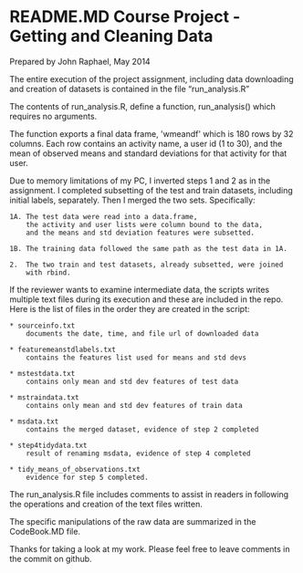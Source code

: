 
<h1>README.MD Course Project - Getting and Cleaning Data</h1>

<p>Prepared by John Raphael, May 2014</p>

<p>The entire execution of the project assignment, including data downloading and creation of
datasets is contained in the file &ldquo;run_analysis.R&rdquo;</p>

<p>The contents of run_analysis.R, define a function, run_analysis() which requires
no arguments. </p>

<p>The function exports a final data frame, &#39;wmeandf&#39; which is
180 rows by 32 columns.  Each row contains an activity name, a user id (1 to 30), and
the mean of observed means and standard deviations for that activity for that user.</p>

<p>Due to memory limitations of my PC, I inverted steps 1 and 2 as in the assignment.
I completed subsetting of the test and train datasets, including initial labels, separately.
Then I merged the two sets.
Specifically:</p>

<pre><code>1A. The test data were read into a data.frame, 
    the activity and user lists were column bound to the data,
    and the means and std deviation features were subsetted.

1B. The training data followed the same path as the test data in 1A.

2.  The two train and test datasets, already subsetted, were joined
    with rbind.
</code></pre>

<p>If the reviewer wants to examine intermediate data, the scripts writes multiple
text files during its execution and these are included in the repo.
Here is the list of files in the order they are created in the script:</p>

<pre><code>* sourceinfo.txt             
    documents the date, time, and file url of downloaded data

* featuremeanstdlabels.txt   
    contains the features list used for means and std devs

* mstestdata.txt             
    contains only mean and std dev features of test data

* mstraindata.txt            
    contains only mean and std dev features of train data

* msdata.txt                 
    contains the merged dataset, evidence of step 2 completed

* step4tidydata.txt          
    result of renaming msdata, evidence of step 4 completed

* tidy_means_of_observations.txt 
    evidence for step 5 completed.
</code></pre>

<p>The run_analysis.R file includes comments to assist in readers in following
the operations and creation of the text files written.</p>

<p>The specific manipulations of the raw data are summarized in the CodeBook.MD file.</p>

<p>Thanks for taking a look at my work.  Please feel free to leave comments in the commit on github.</p>

</body>

</html>

